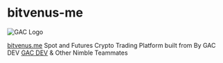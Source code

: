 # bitvenus-me

![GAC Logo](https://geniusandcourage.com/favicon.ico)

[bitvenus.me](https://bitvenus.me) Spot and Futures Crypto Trading Platform built from By GAC DEV [GAC DEV](https://geniusandcourage.com) &amp; Other Nimble Teammates
